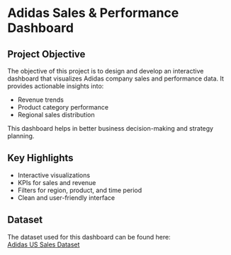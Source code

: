 # Adidas Sales & Performance Dashboard  

## Project Objective  
The objective of this project is to design and develop an interactive dashboard that visualizes Adidas company sales and performance data. It provides actionable insights into:  
- Revenue trends  
- Product category performance  
- Regional sales distribution  

This dashboard helps in better business decision-making and strategy planning.  

## Key Highlights  
- Interactive visualizations  
- KPIs for sales and revenue  
- Filters for region, product, and time period  
- Clean and user-friendly interface  

## Dataset  
The dataset used for this dashboard can be found here:  
[Adidas US Sales Dataset](https://github.com/REDspyder333/Dashboard/blob/main/Adidas%20US%20Sales%20Datasets.xlsx)  
